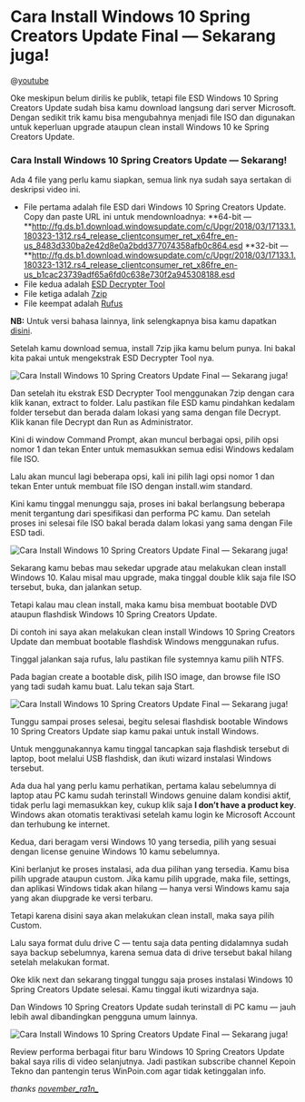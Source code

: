 # Cara Install Windows 10 Spring Creators Update Final — Sekarang juga!

@[youtube](f1a-a3lxbZs)

Oke meskipun belum dirilis ke publik, tetapi file ESD Windows 10 Spring Creators Update sudah bisa kamu download langsung dari server Microsoft. Dengan sedikit trik kamu bisa mengubahnya menjadi file ISO dan digunakan untuk keperluan upgrade ataupun clean install Windows 10 ke Spring Creators Update.

### Cara Install Windows 10 Spring Creators Update — Sekarang!

Ada 4 file yang perlu kamu siapkan, semua link nya sudah saya sertakan di deskripsi video ini.

-   File pertama adalah file ESD dari Windows 10 Spring Creators Update. Copy dan paste URL ini untuk mendownloadnya:
    **64-bit —**http://fg.ds.b1.download.windowsupdate.com/c/Upgr/2018/03/17133.1.180323-1312.rs4_release_clientconsumer_ret_x64fre_en-us_8483d330ba2e42d8e0a2bdd377074358afb0c864.esd
    **32-bit —**http://fg.ds.b1.download.windowsupdate.com/c/Upgr/2018/03/17133.1.180323-1312.rs4_release_clientconsumer_ret_x86fre_en-us_b1cac23739adf65a6fd0c638e730f2a945308188.esd
-   File kedua adalah  [ESD Decrypter Tool](http://abbodi1406.square7.ch/ESD/esd-decrypter-wimlib-37.7z)
-   File ketiga adalah  [7zip](https://www.7-zip.org/download.html)
-   File keempat adalah  [Rufus](https://rufus.akeo.ie/)

**NB:**  Untuk versi bahasa lainnya, link selengkapnya bisa kamu dapatkan  [disini](https://pastebin.com/raw/mepnsM6D).

Setelah kamu download semua, install 7zip jika kamu belum punya. Ini bakal kita pakai untuk mengekstrak ESD Decrypter Tool nya.

![Cara Install Windows 10 Spring Creators Update Final — Sekarang juga!](https://winpoin.com/wp-content/uploads/2018/04/carainstallwindows10springcreatorsupdatefinal_2.jpg)

Dan setelah itu ekstrak ESD Decrypter Tool menggunakan 7zip dengan cara klik kanan, extract to folder. Lalu pastikan file ESD kamu pindahkan kedalam folder tersebut dan berada dalam lokasi yang sama dengan file Decrypt. Klik kanan file Decrypt dan Run as Administrator.

Kini di window Command Prompt, akan muncul berbagai opsi, pilih opsi nomor 1 dan tekan Enter untuk memasukkan semua edisi Windows kedalam file ISO.

Lalu akan muncul lagi beberapa opsi, kali ini pilih lagi opsi nomor 1 dan tekan Enter untuk membuat file ISO dengan install.wim standard.

Kini kamu tinggal menunggu saja, proses ini bakal berlangsung beberapa menit tergantung dari spesifikasi dan performa PC kamu. Dan setelah proses ini selesai file ISO bakal berada dalam lokasi yang sama dengan File ESD tadi.

![Cara Install Windows 10 Spring Creators Update Final — Sekarang juga!](https://winpoin.com/wp-content/uploads/2018/04/carainstallwindows10springcreatorsupdatefinal_3.jpg)

Sekarang kamu bebas mau sekedar upgrade atau melakukan clean install Windows 10. Kalau misal mau upgrade, maka tinggal double klik saja file ISO tersebut, buka, dan jalankan setup.

Tetapi kalau mau clean install, maka kamu bisa membuat bootable DVD ataupun flashdisk Windows 10 Spring Creators Update.

Di contoh ini saya akan melakukan clean install Windows 10 Spring Creators Update dan membuat bootable flashdisk Windows menggunakan rufus.

Tinggal jalankan saja rufus, lalu pastikan file systemnya kamu pilih NTFS.

Pada bagian create a bootable disk, pilih ISO image, dan browse file ISO yang tadi sudah kamu buat. Lalu tekan saja Start.

![Cara Install Windows 10 Spring Creators Update Final — Sekarang juga!](https://winpoin.com/wp-content/uploads/2018/04/carainstallwindows10springcreatorsupdatefinal_4.jpg)

Tunggu sampai proses selesai, begitu selesai flashdisk bootable Windows 10 Spring Creators Update siap kamu pakai untuk install Windows.

Untuk menggunakannya kamu tinggal tancapkan saja flashdisk tersebut di laptop, boot melalui USB flashdisk, dan ikuti wizard instalasi Windows tersebut.

Ada dua hal yang perlu kamu perhatikan, pertama kalau sebelumnya di laptop atau PC kamu sudah terinstall Windows genuine dalam kondisi aktif, tidak perlu lagi memasukkan key, cukup klik saja  **I don’t have a product key**. Windows akan otomatis teraktivasi setelah kamu login ke Microsoft Account dan terhubung ke internet.

Kedua, dari beragam versi Windows 10 yang tersedia, pilih yang sesuai dengan license genuine Windows 10 kamu sebelumnya.

Kini berlanjut ke proses instalasi, ada dua pilihan yang tersedia. Kamu bisa pilih upgrade ataupun custom. Jika kamu pilih upgrade, maka file, settings, dan aplikasi Windows tidak akan hilang — hanya versi Windows kamu saja yang akan diupgrade ke versi terbaru.

Tetapi karena disini saya akan melakukan clean install, maka saya pilih Custom.

Lalu saya format dulu drive C — tentu saja data penting didalamnya sudah saya backup sebelumnya, karena semua data di drive tersebut bakal hilang setelah melakukan format.

Oke klik next dan sekarang tinggal tunggu saja proses instalasi Windows 10 Spring Creators Update selesai. Kamu tinggal ikuti wizardnya saja.

Dan Windows 10 Spring Creators Update sudah terinstall di PC kamu — jauh lebih awal dibandingkan pengguna umum lainnya.

![Cara Install Windows 10 Spring Creators Update Final — Sekarang juga!](https://winpoin.com/wp-content/uploads/2018/04/carainstallwindows10springcreatorsupdatefinal_5.jpg)

Review performa berbagai fitur baru Windows 10 Spring Creators Update bakal saya rilis di video selanjutnya. Jadi pastikan subscribe channel Kepoin Tekno dan pantengin terus WinPoin.com agar tidak ketinggalan info.

_thanks  [november_ra1n_](https://twitter.com/november_ra1n_)_